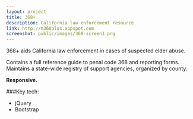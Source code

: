 ```yaml
---
layout: project
title: 368+
description: California law enforcement resource
link: http://m368plus.appspot.com
screenshot: public/images/368-screen1.png
---
```

368+ aids California law enforcement in cases of suspected elder abuse.

Contains a full reference guide to penal code 368 and reporting forms. Maintains a state-wide registry of support agencies, organized by county.

**Responsive.**

###Key tech:
- jQuery
- Bootstrap
